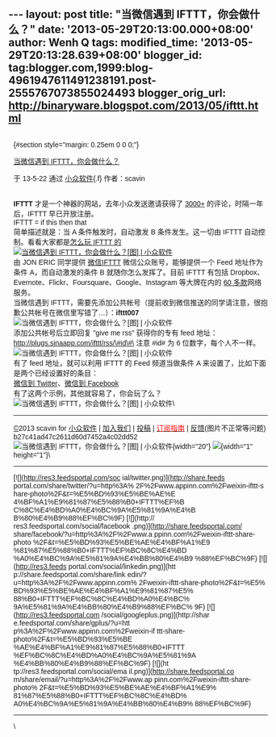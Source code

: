 --- layout: post title: "当微信遇到 IFTTT，你会做什么？" date:
'2013-05-29T20:13:00.000+08:00' author: Wenh Q tags: modified\_time:
'2013-05-29T20:13:28.639+08:00' blogger\_id:
tag:blogger.com,1999:blog-4961947611491238191.post-2555767073855024493
blogger\_orig\_url: http://binaryware.blogspot.com/2013/05/ifttt.html
---
<div
style="font-family: sans-serif; margin: 0px 10px; overflow: auto; width: 100%;">

 {#section style="margin: 0.25em 0 0 0;"}

<div>

[当微信遇到
IFTTT，你会做什么？](http://www.appinn.com/weixin-ifttt-share-photo/)

</div>

<div style="margin-bottom: 0.5em;">

于 13-5-22 通过 [小众软件](http://www.appinn.com/){.f} 作者：scavin

</div>

\
**IFTTT** 才是一个神器的网站，去年小众发送邀请获得了
[3000+](http://www.appinn.com/ifttt-invite/) 的评论，时隔一年后，IFTTT
早已开放注册。\
IFTTT = if this then that\
简单描述就是：当 A 条件触发时，自动激发 B 条件发生。这一切由 IFTTT
自动控制。看看大家都是[怎么玩 IFTTT
的](http://www.appinn.com/how-to-play-ifttt-com/)\
[![当微信遇到 IFTTT，你会做什么？\[图\] |
小众软件](http://img3.appinn.com/images/201305/ifttt.png/o "当微信遇到 IFTTT，你会做什么？[图] | 小众软件")](http://www.appinn.com/weixin-ifttt-share-photo/)\
由 JON ERIC 同学提供 [微信IFTTT](http://plugs.sinaapp.com/ifttt)
微信公众账号，能够提供一个 Feed 地址作为条件 A，而自动激发的条件 B
就随你怎么发挥了。目前 IFTTT 有包括
Dropbox、Evernote、Flickr、Foursquare、Google、Instagram 等大牌在内的
[60 多款](https://ifttt.com/channels)网络服务。\
当微信遇到
IFTTT，需要先添加公共帐号（提前收到微信推送的同学请注意，很抱歉公共帐号在微信里写错了…）：**ifttt007**\
![当微信遇到 IFTTT，你会做什么？\[图\] |
小众软件](http://img3.appinn.com/images/201305/ifttt007.jpg/o "当微信遇到 IFTTT，你会做什么？[图] | 小众软件")\
添加公共帐号后立即回复 "give me rss" 获得你的专有 feed
地址：http://plugs.sinaapp.com/ifttt/rss/\#id\#\
注意 \#id\# 为 6 位数字，每个人不一样。\
![当微信遇到 IFTTT，你会做什么？\[图\] |
小众软件](http://img3.appinn.com/images/201305/2013-05-23_11-46-25.png/o "当微信遇到 IFTTT，你会做什么？[图] | 小众软件")\
有了 feed 地址，就可以利用 IFTTT 的 Feed 频道当做条件 A
来设置了，比如下面是两个已经设置好的条目：\
[微信到 Twitter](https://ifttt.com/recipes/95232)、[微信到
Facebook](https://ifttt.com/recipes/95231)\
有了这两个示例，其他就容易了，你会玩了么？\
![当微信遇到 IFTTT，你会做什么？\[图\] |
小众软件](http://img3.appinn.com/images/weixin.png "当微信遇到 IFTTT，你会做什么？[图] | 小众软件")\

------------------------------------------------------------------------

[©](http://www.appinn.com/copyright/?utm_source=feeds&utm_medium=copyright&utm_campaign=feeds "版权声明")2013
scavin for
[小众软件](http://www.appinn.com/?utm_source=feeds&utm_medium=appinn&utm_campaign=feeds "本文来自小众软件")
|
[加入我们](http://www.appinn.com/join-us/?utm_source=feeds&utm_medium=joinus&utm_campaign=feeds "加入小众软件")
|
[投稿](http://www.appinn.com/contribute/?utm_source=feeds&utm_medium=contribute&utm_campaign=feeds "给小众软件投稿")
| [<span
style="color: red;">订阅指南</span>](http://www.appinn.com/feeds-subscribe/?utm_source=feeds&utm_medium=feedsubscribe&utm_campaign=feeds "可以分类订阅小众，Windows/MAC/游戏")
| [反馈](http://appinn.wufoo.com/forms/eccae-aeeae/)(图片不正常等问题)\
b27c41ad47c2611d60d7452a4c02dd52\
![当微信遇到 IFTTT，你会做什么？\[图\] |
小众软件](http://s33.sitemeter.com/meter.asp?site=s33appinn "当微信遇到 IFTTT，你会做什么？[图] | 小众软件"){width="20"}
![](http://appinn.feedsportal.com/c/33935/f/615575/s/2c489c22/mf.gif){width="1"
height="1"}\
<div>

  ------------------------------------ ------------------------------------
  [![](http://res3.feedsportal.com/soc 
  ial/twitter.png)](http://share.feeds 
  portal.com/share/twitter/?u=http%3A% 
  2F%2Fwww.appinn.com%2Fweixin-ifttt-s 
  hare-photo%2F&t=%E5%BD%93%E5%BE%AE%E 
  4%BF%A1%E9%81%87%E5%88%B0+IFTTT%EF%B 
  C%8C%E4%BD%A0%E4%BC%9A%E5%81%9A%E4%B 
  B%80%E4%B9%88%EF%BC%9F) [![](http:// 
  res3.feedsportal.com/social/facebook 
  .png)](http://share.feedsportal.com/ 
  share/facebook/?u=http%3A%2F%2Fwww.a 
  ppinn.com%2Fweixin-ifttt-share-photo 
  %2F&t=%E5%BD%93%E5%BE%AE%E4%BF%A1%E9 
  %81%87%E5%88%B0+IFTTT%EF%BC%8C%E4%BD 
  %A0%E4%BC%9A%E5%81%9A%E4%BB%80%E4%B9 
  %88%EF%BC%9F) [![](http://res3.feeds 
  portal.com/social/linkedin.png)](htt 
  p://share.feedsportal.com/share/link 
  edin/?u=http%3A%2F%2Fwww.appinn.com% 
  2Fweixin-ifttt-share-photo%2F&t=%E5% 
  BD%93%E5%BE%AE%E4%BF%A1%E9%81%87%E5% 
  88%B0+IFTTT%EF%BC%8C%E4%BD%A0%E4%BC% 
  9A%E5%81%9A%E4%BB%80%E4%B9%88%EF%BC% 
  9F) [![](http://res3.feedsportal.com 
  /social/googleplus.png)](http://shar 
  e.feedsportal.com/share/gplus/?u=htt 
  p%3A%2F%2Fwww.appinn.com%2Fweixin-if 
  ttt-share-photo%2F&t=%E5%BD%93%E5%BE 
  %AE%E4%BF%A1%E9%81%87%E5%88%B0+IFTTT 
  %EF%BC%8C%E4%BD%A0%E4%BC%9A%E5%81%9A 
  %E4%BB%80%E4%B9%88%EF%BC%9F) [![](ht 
  tp://res3.feedsportal.com/social/ema 
  il.png)](http://share.feedsportal.co 
  m/share/email/?u=http%3A%2F%2Fwww.ap 
  pinn.com%2Fweixin-ifttt-share-photo% 
  2F&t=%E5%BD%93%E5%BE%AE%E4%BF%A1%E9% 
  81%87%E5%88%B0+IFTTT%EF%BC%8C%E4%BD% 
  A0%E4%BC%9A%E5%81%9A%E4%BB%80%E4%B9% 
  88%EF%BC%9F)                         
  ------------------------------------ ------------------------------------

</div>

\

</div>
